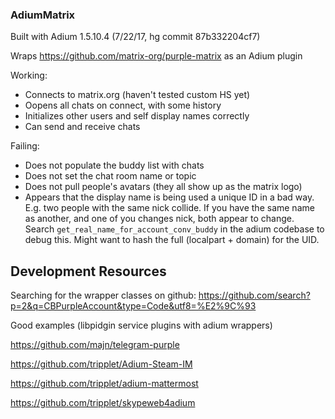 ### AdiumMatrix

Built with Adium 1.5.10.4 (7/22/17, hg commit 87b332204cf7)

Wraps https://github.com/matrix-org/purple-matrix as an Adium plugin

Working:
* Connects to matrix.org (haven't tested custom HS yet)
* Oopens all chats on connect, with some history
* Initializes other users and self display names correctly
* Can send and receive chats

Failing:

* Does not populate the buddy list with chats
* Does not set the chat room name or topic
* Does not pull people's avatars (they all show up as the matrix logo)
* Appears that the display name is being used a unique ID in a bad way. E.g. two people with the same nick collide. If you have the same name as another, and one of you changes nick, both appear to change. Search `get_real_name_for_account_conv_buddy` in the adium codebase to debug this. Might want to hash the full (localpart + domain) for the UID.

## Development Resources

Searching for the wrapper classes on github: https://github.com/search?p=2&q=CBPurpleAccount&type=Code&utf8=%E2%9C%93

Good examples (libpidgin service plugins with adium wrappers)

https://github.com/majn/telegram-purple

https://github.com/tripplet/Adium-Steam-IM

https://github.com/tripplet/adium-mattermost

https://github.com/tripplet/skypeweb4adium
